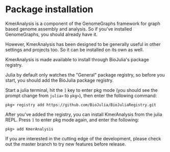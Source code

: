 # Package installation

KmerAnalysis is a component of the GenomeGraphs framework for graph based genome
assembly and analysis. So if you've installed GenomeGraphs, you should already
have it.

However, KmerAnalysis has been designed to be generally useful in other settings
and projects too. So it can be installed on its own as well.

KmerAnalysis is made available to install through BioJulia's package registry.

Julia by default only watches the "General" package registry, so before you
start, you should add the BioJulia package registry.

Start a julia terminal, hit the `]` key to enter pkg mode (you should see the
prompt change from `julia>` to `pkg>`), then enter the following command:

```
pkg> registry add https://github.com/BioJulia/BioJuliaRegistry.git
```

After you've added the registry, you can install KmerAnalysis from the julia REPL.
Press `]` to enter pkg mode again, and enter the following:

```
pkg> add KmerAnalysis
```

If you are interested in the cutting edge of the development, please check out
the master branch to try new features before release.